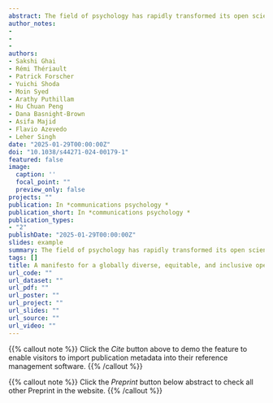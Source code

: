 ```yaml
---
abstract: The field of psychology has rapidly transformed its open science practices in recent years. Yet there has been limited progress in integrating principles of diversity, equity and inclusion. In this Perspective, we raise the spectre of Questionable Generalisability Practices and the issue of MASKing (Making Assumptions based on Skewed Knowledge), calling for more responsible practices in generalising study findings and co-authorship to promote global equity in knowledge production. To drive change, researchers must target all four key components of the research process design, reporting, generalisation, and evaluation. Additionally, macro-level geopolitical factors must be considered to move towards a robust behavioural science that is truly inclusive, representing the voices and experiences of the majority world (i.e., low-and-middle-income countries).
author_notes:
- 
- 
- 
authors:
- Sakshi Ghai  
- Rémi Thériault  
- Patrick Forscher  
- Yuichi Shoda  
- Moin Syed  
- Arathy Puthillam  
- Hu Chuan Peng  
- Dana Basnight-Brown  
- Asifa Majid  
- Flavio Azevedo  
- Leher Singh
date: "2025-01-29T00:00:00Z"
doi: "10.1038/s44271-024-00179-1"
featured: false
image:
  caption: ''
  focal_point: ""
  preview_only: false
projects: ""
publication: In *communications psychology *
publication_short: In *communications psychology *
publication_types: 
- "2"
publishDate: "2025-01-29T00:00:00Z"
slides: example
summary: The field of psychology has rapidly transformed its open science practices in recent years. Yet there has been limited progress in integrating principles of diversity, equity and inclusion.
tags: []
title: A manifesto for a globally diverse, equitable, and inclusive open science
url_code: ""
url_dataset: ""
url_pdf: ""
url_poster: ""
url_project: ""
url_slides: ""
url_source: ""
url_video: ""
---
```


{{% callout note %}}
Click the _Cite_ button above to demo the feature to enable visitors to import publication metadata into their reference management software.
{{% /callout %}}

{{% callout note %}}
Click the _Preprint_ button below abstract to check all other Preprint in the website.
{{% /callout %}}
